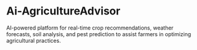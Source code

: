 # Ai-AgricultureAdvisor
AI-powered platform for real-time crop recommendations, weather forecasts, soil analysis, and pest prediction to assist farmers in optimizing agricultural practices.
